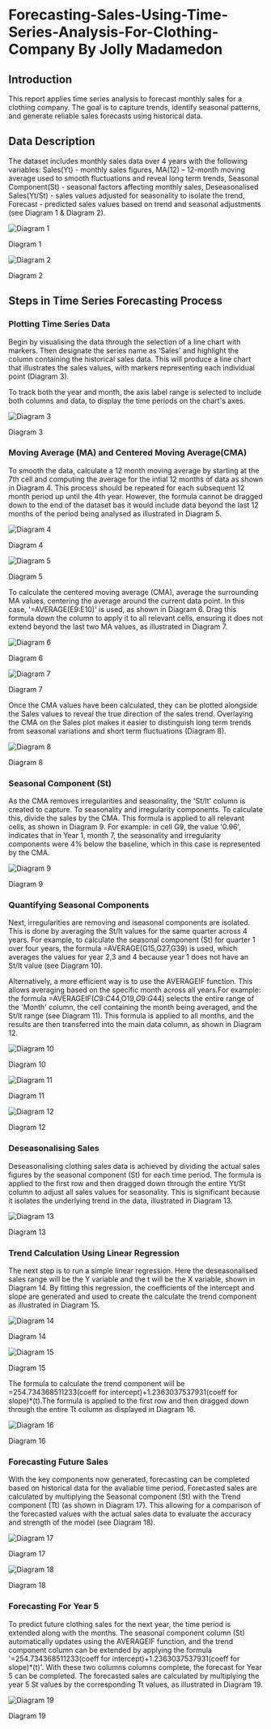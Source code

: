 # Forecasting-Sales-Using-Time-Series-Analysis-For-Clothing-Company By Jolly Madamedon

## Introduction 
This report applies time series analysis to forecast monthly sales for a clothing company. The goal is to capture trends, identify seasonal patterns, and generate reliable sales forecasts using historical data. 

## Data Description
The dataset includes monthly sales data over 4 years with the following variables: Sales(Yt) - monthly sales figures, MA(12) – 12-month moving average used to smooth fluctuations and reveal long term trends, Seasonal Component(St) - seasonal factors affecting monthly sales, Deseasonalised Sales(Yt/St) - sales values adjusted for seasonality to isolate the trend, Forecast - predicted sales values based on trend and seasonal adjustments (see Diagram 1 & Diagram 2).

![Diagram 1](https://github.com/Mojm4321/Excel-Forecasting-Sales-Using-Time-Series-Analysis-For-Clothing-Company/blob/main/excel%20forecast%201.png)

Diagram 1


![Diagram 2](https://github.com/Mojm4321/Excel-Forecasting-Sales-Using-Time-Series-Analysis-For-Clothing-Company/blob/main/excel%20forecast%202.png)

Diagram 2

## Steps in Time Series Forecasting Process

### Plotting Time Series Data
Begin by visualising the data through the selection of a line chart with markers. Then designate the series name as 'Sales' and highlight the column containing the historical sales data. This will produce a line chart that illustrates the sales values, with markers representing each individual point (Diagram 3). 

To track both the year and month, the axis label range is selected to include both columns and data, to display the time periods on the chart's axes.

![Diagram 3](https://github.com/Mojm4321/Excel-Forecasting-Sales-Using-Time-Series-Analysis-For-Clothing-Company/blob/main/Line%20chart%20with%20markers%20Diagram%203.png)

Diagram 3

### Moving Average (MA) and Centered Moving Average(CMA)
To smooth the data, calculate a 12 month moving average by starting at the 7th cell and computing the average for the intial 12 months of data as shown in Diagram 4. This process should be repeated for each subsequent 12 month period up until the 4th year. However, the formula cannot be dragged down to the end of the dataset bas it would include data beyond the last 12 months of the period being analysed as illustrated in Diagram 5.

![Diagram 4](https://github.com/Mojm4321/Excel-Forecasting-Sales-Using-Time-Series-Analysis-For-Clothing-Company/blob/main/diagram%204%20excel.png)

Diagram 4

![Diagram 5](https://github.com/Mojm4321/Excel-Forecasting-Sales-Using-Time-Series-Analysis-For-Clothing-Company/blob/main/diagram%205%20excel.png)

Diagram 5

To calculate the centered moving average (CMA), average the surrounding MA values, centering the average around the current data point. In this case, '=AVERAGE(E9:E10)' is used, as shown in Diagram 6. Drag this formula down the column to apply it to all relevant cells, ensuring it does not extend beyond the last two MA values, as illustrated in Diagram 7. 

![Diagram 6](https://github.com/Mojm4321/Excel-Forecasting-Sales-Using-Time-Series-Analysis-For-Clothing-Company/blob/main/diagram%206%20excel%20forecasting.png)


Diagram 6

![Diagram 7](https://github.com/Mojm4321/Excel-Forecasting-Sales-Using-Time-Series-Analysis-For-Clothing-Company/blob/main/diagram%207%20excel%20forecasting.png)


Diagram 7

Once the CMA values have been calculated, they can be plotted alongside the Sales values to reveal the true direction of the sales trend. Overlaying the CMA on the Sales plot makes it easier to distinguish long term trends from seasonal variations and short term fluctuations (Diagram 8).

![Diagram 8](https://github.com/Mojm4321/Excel-Forecasting-Sales-Using-Time-Series-Analysis-For-Clothing-Company/blob/main/diagram%208%20excel%20forecasting.png)

Diagram 8

### Seasonal Component (St)
As the CMA removes irregularities and seasonality, the 'St/It' column is created to capture. To seasonality and irregularity components. To calculate this, divide the sales by the CMA. This formula is applied to all relevant cells, as shown in Diagram 9. For example: in cell G9, the value '0.96', indicates that in Year 1, month 7, the seasonality and irregularity components were 4% below the baseline, which in this case is represented by the CMA.

![Diagram 9](https://github.com/Mojm4321/Excel-Forecasting-Sales-Using-Time-Series-Analysis-For-Clothing-Company/blob/main/st%2Cit%20forecasting%20excel.png)

Diagram 9

### Quantifying Seasonal Components
Next, irregularities are removing and iseasonal components are isolated. This is done by averaging the St/It values for the same quarter across 4 years. For example, to calculate the seasonal component (St) for quarter 1 over four years, the formula =AVERAGE(G15,G27,G39) is used, which averages the values for year 2,3 and 4 because year 1 does not have an St/It value (see Diagram 10). 

Alternatively, a more efficient way is to use the AVERAGEIF function. This allows averaging based on the specific month across all years.For example: the formula =AVERAGEIF($C$9:$C$44,O19,$G$9:$G$44) selects the entire range of the 'Month' column, the cell containing the month being averaged, and the St/It range (see Diagram 11). This formula is applied to all months, and the results are then transferred into the main data column, as shown in Diagram 12.

![Diagram 10](https://github.com/Mojm4321/Excel-Forecasting-Sales-Using-Time-Series-Analysis-For-Clothing-Company/blob/main/diagram%2010%20excel%20forecasting.png)


Diagram 10


![Diagram 11](https://github.com/Mojm4321/Excel-Forecasting-Sales-Using-Time-Series-Analysis-For-Clothing-Company/blob/main/diagram%2011%20excel%20forecast.png)


Diagram 11


![Diagram 12](https://github.com/Mojm4321/Excel-Forecasting-Sales-Using-Time-Series-Analysis-For-Clothing-Company/blob/main/Diagram%2012%20forecast%20excel.png)


Diagram 12

### Deseasonalising Sales
Deseasonalising clothing sales data is achieved by dividing the actual sales figures by the seasonal component (St) for each time period. The formula is applied to the first row and then dragged down through the entire Yt/St column to adjust all sales values for seasonality. This is significant because it isolates the underlying trend in the data, illustrated in Diagram 13.

![Diagram 13](https://github.com/Mojm4321/Excel-Forecasting-Sales-Using-Time-Series-Analysis-For-Clothing-Company/blob/main/Diagram%2013%20forecast%20excel.png)

Diagram 13

### Trend Calculation Using Linear Regression 
The next step is to run a simple linear regression. Here the deseasonalised sales range will be the Y variable and the t will be the X variable, shown in Diagram 14. By fitting this regression, the coefficients of the intercept and slope are generated and used to create the calculate the trend component as illustrated in Diagram 15.

![Diagram 14](https://github.com/Mojm4321/Excel-Forecasting-Sales-Using-Time-Series-Analysis-For-Clothing-Company/blob/main/diagram%2014%20forecast%20excel%201.png)


Diagram 14


![Diagram 15](https://github.com/Mojm4321/Excel-Forecasting-Sales-Using-Time-Series-Analysis-For-Clothing-Company/blob/main/diagram%2015%20forecast%20excel.png)


Diagram 15

The formula to calculate the trend component will be =254.734368511233(coeff for intercept)+1.2363037537931(coeff for slope)*(t).The formula is applied to the first row and then dragged down through the entire Tt column as displayed in Diagram 16.

![Diagram 16](https://github.com/Mojm4321/Excel-Forecasting-Sales-Using-Time-Series-Analysis-For-Clothing-Company/blob/main/Diagram%2016%20excel%20forecasting.png)

Diagram 16

### Forecasting Future Sales
With the key components now generated, forecasting can be completed based on historical data for the avaliable time period. Forecasted sales are calculated by multiplying the Seasonal component (St) with the Trend component (Tt) (as shown in Diagram 17). This allowing for a comparison of the forecasted values with the actual sales data to evaluate the accuracy and strength of the model (see Diagram 18).


![Diagram 17](https://github.com/Mojm4321/Excel-Forecasting-Sales-Using-Time-Series-Analysis-For-Clothing-Company/blob/main/Diagram%2017%20forecast%20excel.png)


Diagram 17


![Diagram 18](https://github.com/Mojm4321/Excel-Forecasting-Sales-Using-Time-Series-Analysis-For-Clothing-Company/blob/main/Diagram%2018%20forecast%20excel.png)


Diagram 18

### Forecasting For Year 5
To predict future clothing sales for the next year, the time period is extended along with the months. The seasonal component column (St) automatically updates using the AVERAGEIF function, and the trend component column can be extended by applying the formula '=254.734368511233(coeff for intercept)+1.2363037537931(coeff for slope)*(t)'. With these two columns columns complete, the forecast for Year 5 can be completed. The forecasted sales are calculated by multiplying the year 5 St values by the corresponding Tt values, as illustrated in Diagram 19.


![Diagram 19](https://github.com/Mojm4321/Excel-Forecasting-Sales-Using-Time-Series-Analysis-For-Clothing-Company/blob/main/Diagram%2019%20forecast%20excel.png)


Diagram 19
